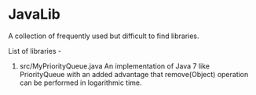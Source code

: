 # JavaLib
A collection of frequently used but difficult to find libraries.

List of libraries -
1. src/MyPriorityQueue.java
An implementation of Java 7 like PriorityQueue with an added advantage that remove(Object) operation can be performed in logarithmic time.
